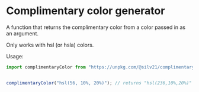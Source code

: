 # Complimentary color generator

A function that returns the complimentary color from a color passed in as an argument.

Only works with hsl (or hsla) colors.


Usage:

```javascript
import complimentaryColor from "https://unpkg.com/@silv21/complimentary_color_generator@1.0.0/index.js";


complimentaryColor("hsl(56, 10%, 20%)"); // returns "hsl(236,10%,20%)"
```